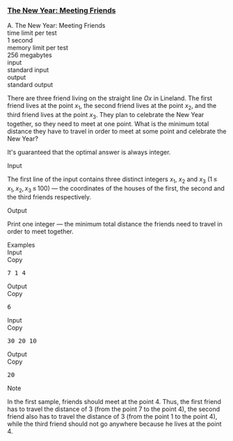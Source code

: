 <h3><a href="https://codeforces.com/contest/723/problem/A" target="_blank" rel="noopener noreferrer">The New Year: Meeting Friends</a></h3>
<div class="header"><div class="title">A. The New Year: Meeting Friends</div><div class="time-limit"><div class="property-title">time limit per test</div>1 second</div><div class="memory-limit"><div class="property-title">memory limit per test</div>256 megabytes</div><div class="input-file input-standard"><div class="property-title">input</div>standard input</div><div class="output-file output-standard"><div class="property-title">output</div>standard output</div></div><div><p>There are three friend living on the straight line <span class="tex-span"><i>Ox</i></span> in Lineland. The first friend lives at the point <span class="tex-span"><i>x</i><sub class="lower-index">1</sub></span>, the second friend lives at the point <span class="tex-span"><i>x</i><sub class="lower-index">2</sub></span>, and the third friend lives at the point <span class="tex-span"><i>x</i><sub class="lower-index">3</sub></span>. They plan to celebrate the New Year together, so they need to meet at one point. What is the minimum total distance they have to travel in order to meet at some point and celebrate the New Year?</p><p>It's guaranteed that the optimal answer is always integer.</p></div><div class="input-specification"><div class="section-title">Input</div><p>The first line of the input contains three <span class="tex-font-style-bf">distinct</span> integers <span class="tex-span"><i>x</i><sub class="lower-index">1</sub></span>, <span class="tex-span"><i>x</i><sub class="lower-index">2</sub></span> and <span class="tex-span"><i>x</i><sub class="lower-index">3</sub></span> (<span class="tex-span">1 ≤ <i>x</i><sub class="lower-index">1</sub>, <i>x</i><sub class="lower-index">2</sub>, <i>x</i><sub class="lower-index">3</sub> ≤ 100</span>)&nbsp;— the coordinates of the houses of the first, the second and the third friends respectively. </p></div><div class="output-specification"><div class="section-title">Output</div><p>Print one integer&nbsp;— the minimum total distance the friends need to travel in order to meet together.</p></div><div class="sample-tests"><div class="section-title">Examples</div><div class="sample-test"><div class="input"><div class="title">Input<div title="Copy" data-clipboard-target="#id009506362849012702" id="id0013161647843076185" class="input-output-copier">Copy</div></div><pre id="id009506362849012702">7 1 4<br></pre></div><div class="output"><div class="title">Output<div title="Copy" data-clipboard-target="#id007718839754654784" id="id007384030042087962" class="input-output-copier">Copy</div></div><pre id="id007718839754654784">6<br></pre></div><div class="input"><div class="title">Input<div title="Copy" data-clipboard-target="#id008659773642089569" id="id006585603692220873" class="input-output-copier">Copy</div></div><pre id="id008659773642089569">30 20 10<br></pre></div><div class="output"><div class="title">Output<div title="Copy" data-clipboard-target="#id004919167797954773" id="id0012133715043946369" class="input-output-copier">Copy</div></div><pre id="id004919167797954773">20<br></pre></div></div></div><div class="note"><div class="section-title">Note</div><p>In the first sample, friends should meet at the point <span class="tex-span">4</span>. Thus, the first friend has to travel the distance of <span class="tex-span">3</span> (from the point <span class="tex-span">7</span> to the point <span class="tex-span">4</span>), the second friend also has to travel the distance of <span class="tex-span">3</span> (from the point <span class="tex-span">1</span> to the point <span class="tex-span">4</span>), while the third friend should not go anywhere because he lives at the point <span class="tex-span">4</span>.</p></div>